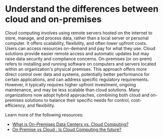 # Understand the differences between cloud and on-premises

Cloud computing involves using remote servers hosted on the internet to store, manage, and process data, rather than a local server or personal computer. It offers scalability, flexibility, and often lower upfront costs. Users can access resources on-demand and pay for what they use. Cloud solutions provide easier remote access and automatic updates but may raise data security and compliance concerns. On-premises (or on-prem) refers to installing and running software on computers and servers located within an organization's physical premises. This approach offers more direct control over data and systems, potentially better performance for certain applications, and can address specific regulatory requirements. However, it typically requires higher upfront investment, ongoing maintenance, and may be less scalable than cloud solutions. Many organizations now adopt hybrid approaches, combining both cloud and on-premises solutions to balance their specific needs for control, cost-efficiency, and flexibility.

Learn more of the following resources:

- [What is On-Premises Data Centers vs. Cloud Computing?](https://www.hpe.com/uk/en/what-is/on-premises-vs-cloud.html)
- [On Premise vs Cloud : Is Cloud Computing the future?](https://www.youtube.com/watch?v=FuPh2o-GMDA)
